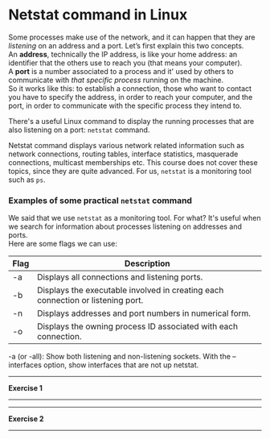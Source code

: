 # Netstat command in Linux

Some processes make use of the network, and it can happen that they are *listening* on an address and a port.
Let’s first explain this two concepts. <br>
An **address**, technically the IP address, is like your home address: an identifier that the others use to reach you (that means your computer).
<br>
A **port** is a number associated to a process and it' used by others to communicate with *that specific process* running on the machine. <br>
So it works like this: to establish a connection, those who want to contact you have to specify the address, in order to reach your computer, and the port,
in order to communicate with the specific process they intend to.

There's a useful Linux command to display the running processes that are also listening on a port: ``netstat`` command.


Netstat command displays various network related information such as network connections, routing tables, interface statistics, masquerade connections, multicast memberships etc. This course does not cover these topics, since they are quite advanced. For us, ``netstat`` is a monitoring tool such as ``ps``.

### Examples of some practical ``netstat`` command

We said that we use ``netstat`` as a monitoring tool. For what? It's useful when we search for information about processes listening on addresses and ports. <br>
Here are some flags we can use:

| **Flag** | **Description** |
| -------- | --------------- |
| -a | Displays all connections and listening ports. |
| -b | Displays the executable involved in creating each connection or listening port. |
| -n | Displays addresses and port numbers in numerical form. |
| -o | Displays the owning process ID associated with each connection. |

-a (or -all): Show both listening and non-listening sockets. With the –interfaces option, show interfaces that are not up
netstat.

---
**Exercise 1**



---


---
**Exercise 2**


 
---